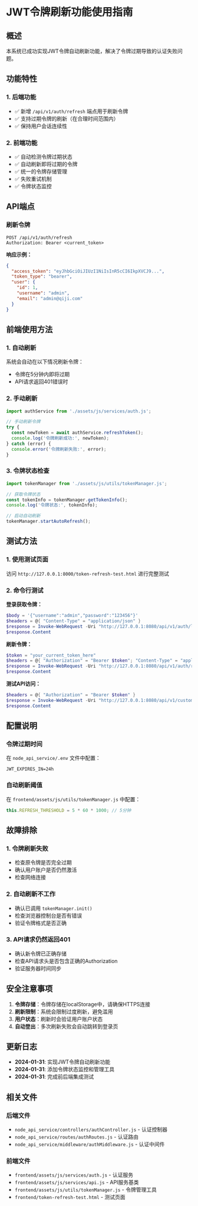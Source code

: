 # JWT令牌刷新功能使用指南

## 概述

本系统已成功实现JWT令牌自动刷新功能，解决了令牌过期导致的认证失败问题。

## 功能特性

### 1. 后端功能
- ✅ 新增 `/api/v1/auth/refresh` 端点用于刷新令牌
- ✅ 支持过期令牌的刷新（在合理时间范围内）
- ✅ 保持用户会话连续性

### 2. 前端功能
- ✅ 自动检测令牌过期状态
- ✅ 自动刷新即将过期的令牌
- ✅ 统一的令牌存储管理
- ✅ 失败重试机制
- ✅ 令牌状态监控

## API端点

### 刷新令牌
```
POST /api/v1/auth/refresh
Authorization: Bearer <current_token>
```

**响应示例：**
```json
{
  "access_token": "eyJhbGciOiJIUzI1NiIsInR5cCI6IkpXVCJ9...",
  "token_type": "bearer",
  "user": {
    "id": 1,
    "username": "admin",
    "email": "admin@qiji.com"
  }
}
```

## 前端使用方法

### 1. 自动刷新
系统会自动在以下情况刷新令牌：
- 令牌在5分钟内即将过期
- API请求返回401错误时

### 2. 手动刷新
```javascript
import authService from './assets/js/services/auth.js';

// 手动刷新令牌
try {
  const newToken = await authService.refreshToken();
  console.log('令牌刷新成功:', newToken);
} catch (error) {
  console.error('令牌刷新失败:', error);
}
```

### 3. 令牌状态检查
```javascript
import tokenManager from './assets/js/utils/tokenManager.js';

// 获取令牌状态
const tokenInfo = tokenManager.getTokenInfo();
console.log('令牌状态:', tokenInfo);

// 启动自动刷新
tokenManager.startAutoRefresh();
```

## 测试方法

### 1. 使用测试页面
访问 `http://127.0.0.1:8000/token-refresh-test.html` 进行完整测试

### 2. 命令行测试

**登录获取令牌：**
```powershell
$body = '{"username":"admin","password":"123456"}'
$headers = @{ "Content-Type" = "application/json" }
$response = Invoke-WebRequest -Uri "http://127.0.0.1:8080/api/v1/auth/login" -Method POST -Headers $headers -Body $body
$response.Content
```

**刷新令牌：**
```powershell
$token = "your_current_token_here"
$headers = @{ "Authorization" = "Bearer $token"; "Content-Type" = "application/json" }
$response = Invoke-WebRequest -Uri "http://127.0.0.1:8080/api/v1/auth/refresh" -Method POST -Headers $headers
$response.Content
```

**测试API访问：**
```powershell
$headers = @{ "Authorization" = "Bearer $token" }
$response = Invoke-WebRequest -Uri "http://127.0.0.1:8080/api/v1/customers?page=1&pageSize=5" -Headers $headers
$response.Content
```

## 配置说明

### 令牌过期时间
在 `node_api_service/.env` 文件中配置：
```
JWT_EXPIRES_IN=24h
```

### 自动刷新阈值
在 `frontend/assets/js/utils/tokenManager.js` 中配置：
```javascript
this.REFRESH_THRESHOLD = 5 * 60 * 1000; // 5分钟
```

## 故障排除

### 1. 令牌刷新失败
- 检查原令牌是否完全过期
- 确认用户账户是否仍然激活
- 检查网络连接

### 2. 自动刷新不工作
- 确认已调用 `tokenManager.init()`
- 检查浏览器控制台是否有错误
- 验证令牌格式是否正确

### 3. API请求仍然返回401
- 确认新令牌已正确存储
- 检查API请求头是否包含正确的Authorization
- 验证服务器时间同步

## 安全注意事项

1. **令牌存储**：令牌存储在localStorage中，请确保HTTPS连接
2. **刷新限制**：系统会限制过度刷新，避免滥用
3. **用户状态**：刷新时会验证用户账户状态
4. **自动登出**：多次刷新失败会自动跳转到登录页

## 更新日志

- **2024-01-31**: 实现JWT令牌自动刷新功能
- **2024-01-31**: 添加令牌状态监控和管理工具
- **2024-01-31**: 完成前后端集成测试

## 相关文件

### 后端文件
- `node_api_service/controllers/authController.js` - 认证控制器
- `node_api_service/routes/authRoutes.js` - 认证路由
- `node_api_service/middleware/authMiddleware.js` - 认证中间件

### 前端文件
- `frontend/assets/js/services/auth.js` - 认证服务
- `frontend/assets/js/services/api.js` - API服务基类
- `frontend/assets/js/utils/tokenManager.js` - 令牌管理工具
- `frontend/token-refresh-test.html` - 测试页面
